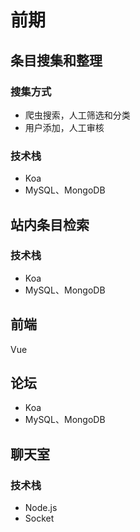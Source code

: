 # 前期


## 条目搜集和整理
### 搜集方式
* 爬虫搜索，人工筛选和分类
* 用户添加，人工审核

### 技术栈
* Koa
* MySQL、MongoDB


## 站内条目检索
### 技术栈
* Koa
* MySQL、MongoDB


## 前端
Vue


## 论坛
* Koa
* MySQL、MongoDB


## 聊天室
### 技术栈
* Node.js
* Socket

